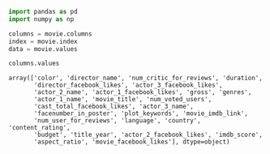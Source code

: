 

```python
import pandas as pd
import numpy as np
```


```python
columns = movie.columns
index = movie.index
data = movie.values
```


```python
columns.values
```




    array(['color', 'director_name', 'num_critic_for_reviews', 'duration',
           'director_facebook_likes', 'actor_3_facebook_likes',
           'actor_2_name', 'actor_1_facebook_likes', 'gross', 'genres',
           'actor_1_name', 'movie_title', 'num_voted_users',
           'cast_total_facebook_likes', 'actor_3_name',
           'facenumber_in_poster', 'plot_keywords', 'movie_imdb_link',
           'num_user_for_reviews', 'language', 'country', 'content_rating',
           'budget', 'title_year', 'actor_2_facebook_likes', 'imdb_score',
           'aspect_ratio', 'movie_facebook_likes'], dtype=object)




```python

```
